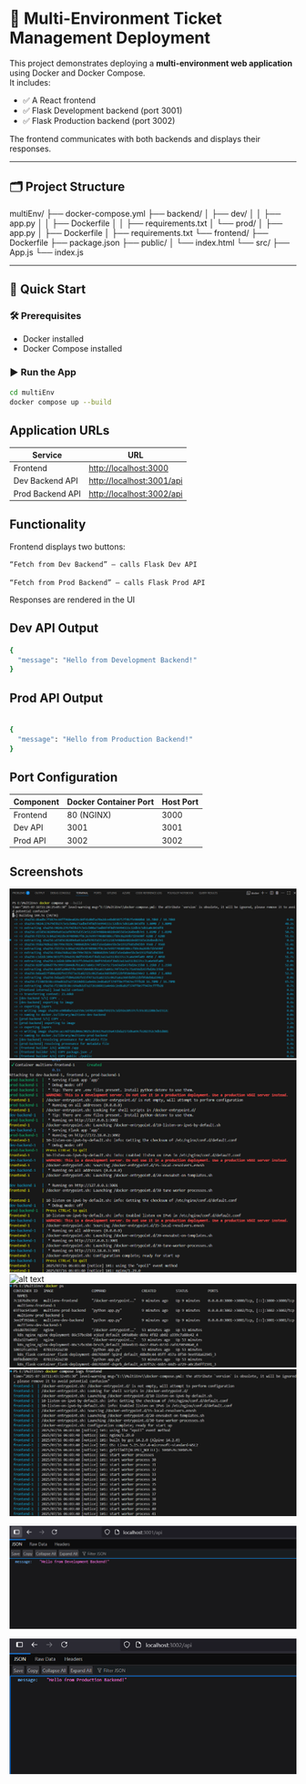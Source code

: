 # 🧭 Multi-Environment Ticket Management Deployment

This project demonstrates deploying a **multi-environment web application** using Docker and Docker Compose.  
It includes:

- ✅ A React frontend
- ✅ Flask Development backend (port 3001)
- ✅ Flask Production backend (port 3002)

The frontend communicates with both backends and displays their responses.

---

## 🗂️ Project Structure

multiEnv/
├── docker-compose.yml
├── backend/
│   ├── dev/
│   │   ├── app.py
│   │   ├── Dockerfile
│   │   ├── requirements.txt
│   └── prod/
│       ├── app.py
│       ├── Dockerfile
│       ├── requirements.txt
└── frontend/
    ├── Dockerfile
    ├── package.json
    ├── public/
    │   └── index.html
    └── src/
        ├── App.js
        └── index.js


---

## 🚀 Quick Start

### 🛠 Prerequisites

- Docker installed
- Docker Compose installed

### ▶️ Run the App

```bash
cd multiEnv
docker compose up --build

```

## Application URLs
| Service          | URL                                                    |
| ---------------- | ------------------------------------------------------ |
| Frontend         | [http://localhost:3000](http://localhost:3000)         |
| Dev Backend API  | [http://localhost:3001/api](http://localhost:3001/api) |
| Prod Backend API | [http://localhost:3002/api](http://localhost:3002/api) |

## Functionality
Frontend displays two buttons:

    “Fetch from Dev Backend” — calls Flask Dev API

    “Fetch from Prod Backend” — calls Flask Prod API

Responses are rendered in the UI

## Dev API Output
```bash 
{
  "message": "Hello from Development Backend!"
}
```

## Prod API Output
```bash

{
  "message": "Hello from Production Backend!"
}

```

## Port Configuration
| Component | Docker Container Port | Host Port |
| --------- | --------------------- | --------- |
| Frontend  | 80 (NGINX)            | 3000      |
| Dev API   | 3001                  | 3001      |
| Prod API  | 3002                  | 3002      |

## Screenshots
![alt text](images/image.png)
![alt text](images/image2.png)
![alt text](image3.png)
![alt text](images/image4.png)
![alt text](images/image-1.png)

![alt text](images/image-2.png)

![alt text](images/image-3.png)